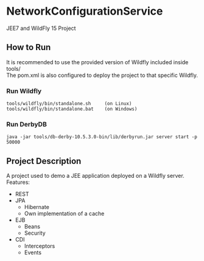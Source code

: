 # NetworkConfigurationService
JEE7 and WildFly 15 Project

## How to Run
It is recommended to use the provided version of Wildfly included inside tools/
<br />
The pom.xml is also configured to deploy the project to that specific Wildfly.

### Run Wildfly
```
tools/wildfly/bin/standalone.sh 	(on Linux)
tools/wildfly/bin/standalone.bat	(on Windows)
```

### Run DerbyDB
```
java -jar tools/db-derby-10.5.3.0-bin/lib/derbyrun.jar server start -p 50000
```

## Project Description
A project used to demo a JEE application deployed on a Wildfly server.
Features:
  - REST
  - JPA
    - Hibernate
    - Own implementation of a cache
  - EJB
    - Beans
    - Security
  - CDI
    - Interceptors
    - Events
